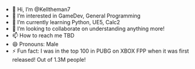 - 👋 Hi, I’m @Kelltheman7
- 👀 I’m interested in GameDev, General Programming
- 🌱 I’m currently learning Python, UE5, Calc2
- 💞️ I’m looking to collaborate on understanding anything more!
- 📫 How to reach me TBD
- 😄 Pronouns: Male
- ⚡ Fun fact: I was in the top 100 in PUBG on XBOX FPP when it was first released! Out of 1.3M people!

<!---
Kelltheman7/Kelltheman7 is a ✨ special ✨ repository because its `README.md` (this file) appears on your GitHub profile.
You can click the Preview link to take a look at your changes.
--->
